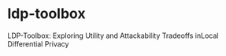 # ldp-toolbox
LDP-Toolbox: Exploring Utility and Attackability Tradeoffs inLocal Differential Privacy
